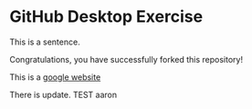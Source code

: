 # GitHub Desktop Exercise

This is a sentence.

Congratulations, you have successfully forked this repository!

This is a [google website](https://www.google.com)

There is update. TEST
aaron